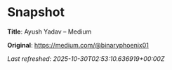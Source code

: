 # Snapshot

**Title**: Ayush Yadav – Medium

**Original**: <https://medium.com/@binaryphoenix01>

_Last refreshed: 2025-10-30T02:53:10.636919+00:00Z_
